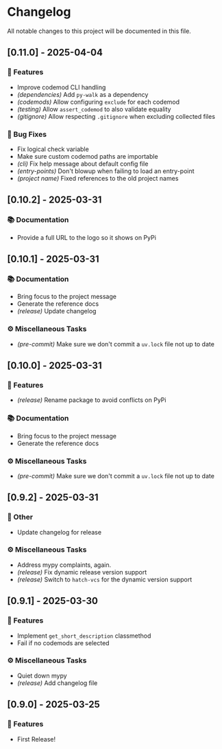 # Changelog

All notable changes to this project will be documented in this file.

## [0.11.0] - 2025-04-04

### 🚀 Features

- Improve codemod CLI handling
- *(dependencies)* Add `py-walk` as a dependency
- *(codemods)* Allow configuring `exclude` for each codemod
- *(testing)* Allow `assert_codemod` to also validate equality
- *(gitignore)* Allow respecting `.gitignore` when excluding collected files

### 🐛 Bug Fixes

- Fix logical check variable
- Make sure custom codemod paths are importable
- *(cli)* Fix help message about default config file
- *(entry-points)* Don't blowup when failing to load an entry-point
- *(project name)* Fixed references to the old project names

## [0.10.2] - 2025-03-31

### 📚 Documentation

- Provide a full URL to the logo so it shows on PyPi

## [0.10.1] - 2025-03-31

### 📚 Documentation

- Bring focus to the project message
- Generate the reference docs
- *(release)* Update changelog

### ⚙️ Miscellaneous Tasks

- *(pre-commit)* Make sure we don't commit a `uv.lock` file not up to date

## [0.10.0] - 2025-03-31

### 🚀 Features

- *(release)* Rename package to avoid conflicts on PyPi

### 📚 Documentation

- Bring focus to the project message
- Generate the reference docs

### ⚙️ Miscellaneous Tasks

- *(pre-commit)* Make sure we don't commit a `uv.lock` file not up to date

## [0.9.2] - 2025-03-31

### 💼 Other

- Update changelog for release

### ⚙️ Miscellaneous Tasks

- Address mypy complaints, again.
- *(release)* Fix dynamic release version support
- *(release)* Switch to `hatch-vcs` for the dynamic version support

## [0.9.1] - 2025-03-30

### 🚀 Features

- Implement `get_short_description` classmethod
- Fail if no codemods are selected

### ⚙️ Miscellaneous Tasks

- Quiet down mypy
- *(release)* Add changelog file

## [0.9.0] - 2025-03-25

### 🚀 Features

- First Release!

<!-- generated by git-cliff -->

